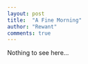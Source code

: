 ```yaml
---
layout: post
title:  "A Fine Morning"
author: "Rewant"
comments: true
---
```


Nothing to see here...